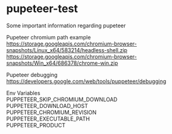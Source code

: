 # pupeteer-test

Some important information regarding pupeteer  
  
Pupeteer chromium path example  
https://storage.googleapis.com/chromium-browser-snapshots/Linux_x64/583214/headless-shell.zip  
https://storage.googleapis.com/chromium-browser-snapshots/Win_x64/686378/chrome-win.zip  
  
Pupeteer debugging  
https://developers.google.com/web/tools/puppeteer/debugging  

Env Variables  
PUPPETEER_SKIP_CHROMIUM_DOWNLOAD  
PUPPETEER_DOWNLOAD_HOST  
PUPPETEER_CHROMIUM_REVISION  
PUPPETEER_EXECUTABLE_PATH  
PUPPETEER_PRODUCT  
